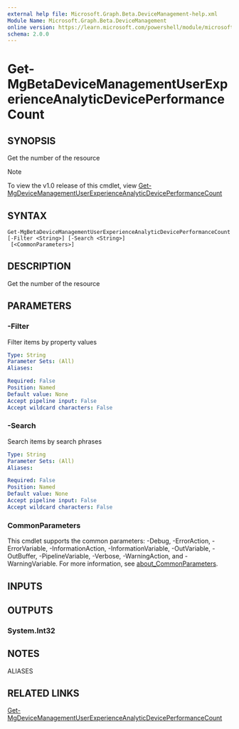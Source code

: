 ```yaml
---
external help file: Microsoft.Graph.Beta.DeviceManagement-help.xml
Module Name: Microsoft.Graph.Beta.DeviceManagement
online version: https://learn.microsoft.com/powershell/module/microsoft.graph.beta.devicemanagement/get-mgbetadevicemanagementuserexperienceanalyticdeviceperformancecount
schema: 2.0.0
---
```


# Get-MgBetaDeviceManagementUserExperienceAnalyticDevicePerformanceCount

## SYNOPSIS
Get the number of the resource

> [!NOTE]
> To view the v1.0 release of this cmdlet, view [Get-MgDeviceManagementUserExperienceAnalyticDevicePerformanceCount](/powershell/module/Microsoft.Graph.DeviceManagement/Get-MgDeviceManagementUserExperienceAnalyticDevicePerformanceCount?view=graph-powershell-v1.0)

## SYNTAX

```
Get-MgBetaDeviceManagementUserExperienceAnalyticDevicePerformanceCount [-Filter <String>] [-Search <String>]
 [<CommonParameters>]
```

## DESCRIPTION
Get the number of the resource

## PARAMETERS

### -Filter
Filter items by property values

```yaml
Type: String
Parameter Sets: (All)
Aliases:

Required: False
Position: Named
Default value: None
Accept pipeline input: False
Accept wildcard characters: False
```

### -Search
Search items by search phrases

```yaml
Type: String
Parameter Sets: (All)
Aliases:

Required: False
Position: Named
Default value: None
Accept pipeline input: False
Accept wildcard characters: False
```

### CommonParameters
This cmdlet supports the common parameters: -Debug, -ErrorAction, -ErrorVariable, -InformationAction, -InformationVariable, -OutVariable, -OutBuffer, -PipelineVariable, -Verbose, -WarningAction, and -WarningVariable. For more information, see [about_CommonParameters](http://go.microsoft.com/fwlink/?LinkID=113216).

## INPUTS

## OUTPUTS

### System.Int32
## NOTES

ALIASES

## RELATED LINKS
[Get-MgDeviceManagementUserExperienceAnalyticDevicePerformanceCount](/powershell/module/Microsoft.Graph.DeviceManagement/Get-MgDeviceManagementUserExperienceAnalyticDevicePerformanceCount?view=graph-powershell-v1.0)

